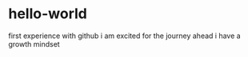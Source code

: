# hello-world
first experience with github
i am excited for the journey ahead
i have a growth mindset
